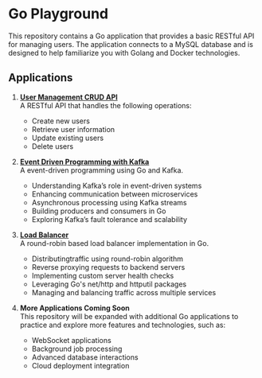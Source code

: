 # Go Playground

This repository contains a Go application that provides a basic RESTful API for managing users. The application connects to a MySQL database and is designed to help familiarize you with Golang and Docker technologies.

## Applications

1. **[User Management CRUD API](<./crud_rest_api>)**  
   A RESTful API that handles the following operations:

   - Create new users
   - Retrieve user information
   - Update existing users
   - Delete users

2. **[Event Driven Programming with Kafka](<./kafka>)**  
   A event-driven programming using Go and Kafka.

   - Understanding Kafka’s role in event-driven systems
   - Enhancing communication between microservices
   - Asynchronous processing using Kafka streams
   - Building producers and consumers in Go
   - Exploring Kafka’s fault tolerance and scalability

3. **[Load Balancer](<./load_balancer>)**  
   A round-robin based load balancer implementation in Go.

   - Distributingtraffic using round-robin algorithm
   - Reverse proxying requests to backend servers
   - Implementing custom server health checks
   - Leveraging Go's net/http and httputil packages
   - Managing and balancing traffic across multiple services
  
4. **More Applications Coming Soon**  
   This repository will be expanded with additional Go applications to practice and explore more features and technologies, such as:
   - WebSocket applications
   - Background job processing
   - Advanced database interactions
   - Cloud deployment integration
